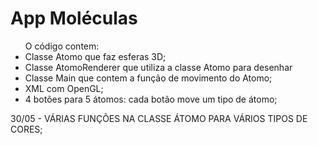 # App Moléculas

<ul>O código contem:
 <li> Classe Atomo que faz esferas 3D;</li>
 <li> Classe AtomoRenderer que utiliza a classe Atomo para desenhar</li>
 <li> Classe Main que contem a função de movimento do Atomo;</li>
 <li> XML com OpenGL;</li>
 <li> 4 botões para 5 átomos: cada botão move um tipo de átomo; </li>
 </ul>
<p>30/05 - VÁRIAS FUNÇÕES NA CLASSE ÁTOMO PARA VÁRIOS TIPOS DE CORES;</p>
